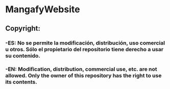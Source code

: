 # MangafyWebsite
## Copyright: 
### -ES: No se permite la modificación, distribución, uso comercial u otros. Sólo el propietario del repositorio tiene derecho a usar su contenido.
### -EN: Modification, distribution, commercial use, etc. are not allowed. Only the owner of this repository has the right to use its contents.
